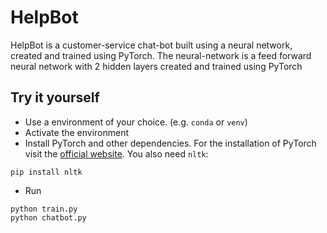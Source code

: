 # HelpBot

HelpBot is a customer-service chat-bot built using a neural network, created and trained
using PyTorch. The neural-network is a feed forward neural network with 2 hidden layers created 
and trained using PyTorch

## Try it yourself
- Use a environment of your choice. (e.g. `conda` or `venv`)
- Activate the environment
- Install PyTorch and other dependencies. For the installation of PyTorch visit the [official website](https://pytorch.org/).
You also need `nltk`:
 ```console
pip install nltk
 ```
 - Run 
  ``` console
 python train.py
 python chatbot.py
  ```
